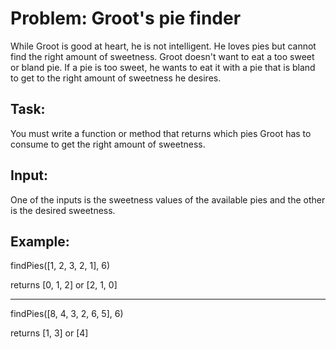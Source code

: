 # Problem: Groot's pie finder

While Groot is good at heart, he is not intelligent. He loves pies but cannot find the right amount of sweetness. Groot doesn't want to eat a too sweet or bland pie. If a pie is too sweet, he wants to eat it with a pie that is bland to get to the right amount of sweetness he desires.

## Task:

You must write a function or method that returns which pies Groot has to consume to get the right amount of sweetness.

## Input:

One of the inputs is the sweetness values of the available pies and the other is the desired sweetness.

## Example:

findPies([1, 2, 3, 2, 1], 6)

returns [0, 1, 2] or [2, 1, 0]

---

findPies([8, 4, 3, 2, 6, 5], 6)

returns [1, 3] or [4]